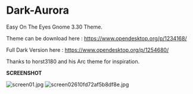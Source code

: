# Dark-Aurora
Easy On The Eyes Gnome 3.30 Theme.

Theme can be download here : https://www.opendesktop.org/p/1234168/

Full Dark Version here : https://www.opendesktop.org/p/1254680/

Thanks to horst3180 and his Arc theme for inspiration.

<b>SCREENSHOT</b>

<img src="https://cdn.scrot.moe/images/2018/09/22/screen01.jpg" alt="screen01.jpg" border="0" />

<img src="https://cdn.scrot.moe/images/2018/09/22/screen02610fd72af5b8df8e.jpg" alt="screen02610fd72af5b8df8e.jpg" border="0" />
